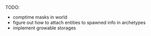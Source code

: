 TODO:
- comptime masks in world
- figure out how to attach entities to spawned info in archetypes
- implement growable storages
